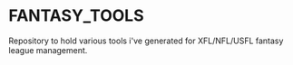 # FANTASY_TOOLS
Repository to hold various tools i've generated for XFL/NFL/USFL fantasy league management.
